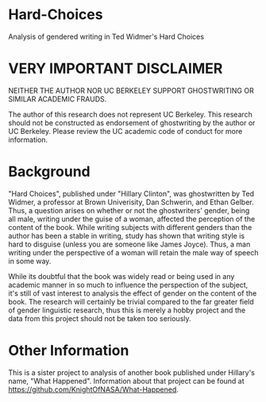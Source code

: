 # Hard-Choices
Analysis of gendered writing in Ted Widmer's Hard Choices

# VERY IMPORTANT DISCLAIMER
NEITHER THE AUTHOR NOR UC BERKELEY SUPPORT GHOSTWRITING OR SIMILAR ACADEMIC FRAUDS.

The author of this research does not represent UC Berkeley. This research should not be constructed as endorsement of ghostwriting by the author or UC Berkeley. Please review the UC academic code of conduct for more information.

# Background
"Hard Choices", published under "Hillary Clinton", was ghostwritten by Ted Widmer, a professor at Brown Univerisity, Dan Schwerin, and Ethan Gelber. Thus, a question arises on whether or not the ghostwriters' gender, being all male, writing under the guise of a woman, affected the perception of the content of the book. While writing subjects with different genders than the author has been a stable in writing, study has shown that writing style is hard to disguise (unless you are someone like James Joyce). Thus, a man writing under the perspective of a woman will retain the male way of speech in some way. 

While its doubtful that the book was widely read or being used in any academic manner in so much to influence the perspection of the subject, it's still of vast interest to analysis the effect of gender on the content of the book. The research will certainly be trivial compared to the far greater field of gender linguistic research, thus this is merely a hobby project and the data from this project should not be taken too seriously. 

# Other Information
This is a sister project to analysis of another book published under Hillary's name, "What Happened". Information about that project can be found at https://github.com/KnightOfNASA/What-Happened.
